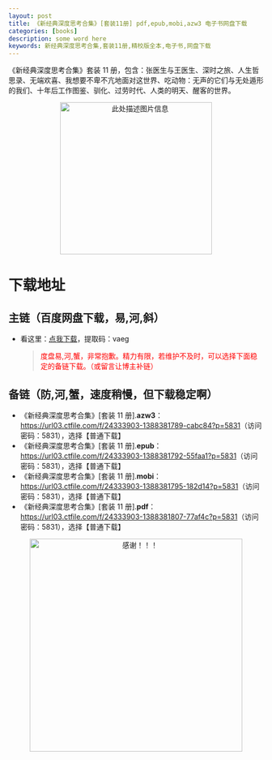 ```yaml
---
layout: post
title: 《新经典深度思考合集》[套装11册] pdf,epub,mobi,azw3 电子书网盘下载
categories: [books]
description: some word here
keywords: 新经典深度思考合集,套装11册,精校版全本,电子书,网盘下载
---
```


《新经典深度思考合集》套装 11 册，包含：张医生与王医生、深时之旅、人生哲思录、无端欢喜、我想要不卑不亢地面对这世界、吃动物：无声的它们与无处遁形的我们、十年后工作图鉴、驯化、过劳时代、人类的明天、醒客的世界。

<div align="center"><img src="https://qweree.cn/wp-content/uploads/2024/10/xin-jing-dian-shen-du-si-kao-he-ji.jpg" alt="此处描述图片信息" width="300px" height="auto"></div>

# 下载地址

## 主链（百度网盘下载，易,河,斜）

- 看这里：[点我下载](https://pan.baidu.com/s/1iMXUbSbtZQZjDcqDmnWUyw?pwd=vaeg)，提取码：vaeg

  > <p style="color:red" >度盘易,河,蟹，非常抱歉。精力有限，若维护不及时，可以选择下面稳定的备链下载。（或留言让博主补链）</p>

## 备链（防,河,蟹，速度稍慢，但下载稳定啊）

- 《新经典深度思考合集》[套装 11 册].**azw3**：<https://url03.ctfile.com/f/24333903-1388381789-cabc84?p=5831>（访问密码：5831），选择【普通下载】
- 《新经典深度思考合集》[套装 11 册].**epub**：<https://url03.ctfile.com/f/24333903-1388381792-55faa1?p=5831>（访问密码：5831），选择【普通下载】
- 《新经典深度思考合集》[套装 11 册].**mobi**：<https://url03.ctfile.com/f/24333903-1388381795-182d14?p=5831>（访问密码：5831），选择【普通下载】
- 《新经典深度思考合集》[套装 11 册].**pdf**：<https://url03.ctfile.com/f/24333903-1388381807-77af4c?p=5831>（访问密码：5831），选择【普通下载】

<div align="center"><img src="https://pic.imgdb.cn/item/6707df6bd29ded1a8ce37031.gif" alt="感谢！！！" width="420px" height="auto"/></div>
